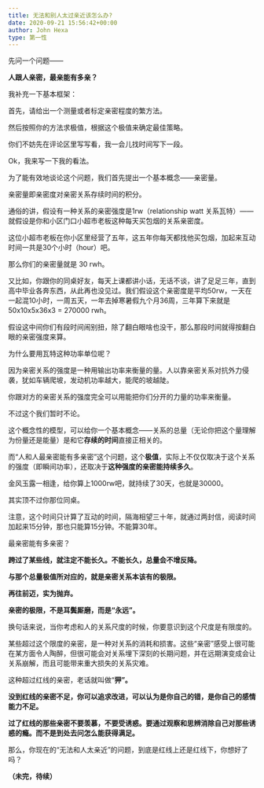 ```yaml
---
title: 无法和别人太过亲近该怎么办?
date: 2020-09-21 15:56:42+00:00
author: John Hexa
type: 第一性
---
```

先问一个问题——

**人跟人亲密，最亲能有多亲？**

我补充一下基本框架：

首先，请给出一个测量或者标定亲密程度的繁方法。

然后按照你的方法求极值，根据这个极值来确定最佳策略。

  


你们不妨先在评论区里写写看，我一会儿找时间写下一段。

Ok，我来写一下我的看法。

为了能有效地谈论这个问题，我们首先提出一个基本概念——亲密量。

亲密量即亲密度对亲密关系存续时间的积分。

通俗的讲，假设有一种关系的亲密强度是1rw（relationship watt 关系瓦特）——就假设是你和小区门口小超市老板这种每天买包烟的关系亲密度。

这位小超市老板在你小区里经营了五年，这五年你每天都找他买包烟，加起来互动时间一共是30个小时（hour）吧。

那么你们的亲密量就是 30 rwh。

又比如，你跟你的同桌好友，每天上课都讲小话，无话不谈，讲了足足三年，直到高中毕业各奔东西，从此再也没见过。我们假设这个亲密度是平均50rw，一天在一起混10小时，一周五天，一年去掉寒暑假九个月36周，三年算下来就是50x10x5x36x3 = 270000 rwh。

假设这中间你们有段时间闹别扭，除了翻白眼啥也没干，那么那段时间就得按翻白眼的亲密强度来算。

为什么要用瓦特这种功率单位呢？

因为亲密关系的强度是一种用输出功率来衡量的量。人以靠亲密关系对抗外力侵袭，犹如车辆爬坡，发动机功率越大，能爬的坡越陡。

你跟对方的亲密关系的强度完全可以用能把你们分开的力量的功率来衡量。

不过这个我们暂时不论。

这个概念性的模型，可以给你一个基本概念——关系的总量（无论你把这个量理解为份量还是能量）是和它**存续的时间**直接正相关的。

而“人和人最亲密能有多亲密”这个问题，这个**极值**，实际上不仅仅取决于这个关系的强度（即瞬间功率），还取决于**这种强度的亲密能持续多久**。

金风玉露一相逢，给你算上1000rw吧，就持续了30天，也就是30000。

其实顶不过你那位同桌。

注意，这个时间只计算了互动的时间，隔海相望三十年，就通过两封信，阅读时间加起来15分钟，那也只能算15分钟。不能算30年。

最亲密能有多亲密？

**跨过了某些线，就注定不能长久。不能长久，总量会不增反降。**

**与那个总量极值所对应的，就是亲密关系本该有的极限。**

**再往前迈，实为抛弃。**

  


**亲密的极限，不是耳鬓厮磨，而是“永远”。**

换句话来说，当你考虑和人的关系尺度的时候，你要意识到这个尺度是有限度的。

某些超过这个限度的亲密，是一种对关系的消耗和损害。这些“亲密”感受上很可能在某方面令人陶醉，但很可能会对关系埋下深刻的长期问题，并在远期演变成会让关系崩解，而且可能带来重大损失的关系灾难。

这种超过红线的亲密，老话就叫做“**狎”。**

**没到红线的亲密不足，你可以追求改进，可以认为是你自己的错，是你自己的感情能力不足。**

**过了红线的那些亲密不要羡慕，不要受诱惑。要通过观察和思辨消除自己对那些诱惑的瘾。而不是到处去问怎么能获得满足。**

那么，你现在的“无法和人太亲近”的问题，到底是红线上还是红线下，你想好了吗？

**（未完，待续）**


